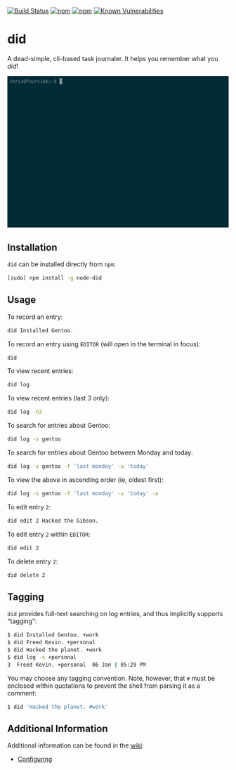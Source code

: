 [![Build Status](https://travis-ci.org/chrisallenlane/node-did.svg)](https://travis-ci.org/chrisallenlane/node-did)
[![npm](https://img.shields.io/npm/v/node-did.svg)]()
[![npm](https://img.shields.io/npm/dt/node-did.svg)]()
[![Known Vulnerabilities](https://snyk.io/test/npm/node-did/badge.svg)](https://snyk.io/test/npm/node-did)

did
===
A dead-simple, cli-based task journaler. It helps you remember what you _did_!

![asciicast](./.github/asciicast.gif)

Installation
------------
`did` can be installed directly from `npm`:

```sh
[sudo] npm install -g node-did
```

Usage
-----
To record an entry:

```sh
did Installed Gentoo.
```

To record an entry using `EDITOR` (will open in the terminal in focus):

```sh
did
```

To view recent entries:

```sh
did log
```

To view recent entries (last 3 only):

```sh
did log -n3
```

To search for entries about Gentoo:

```sh
did log -s gentoo
```

To search for entries about Gentoo between Monday and today:

```sh
did log -s gentoo -f 'last monday' -u 'today'
```

To view the above in ascending order (ie, oldest first):

```sh
did log -s gentoo -f 'last monday' -u 'today' -a
```

To edit entry `2`:

```sh
did edit 2 Hacked the Gibson.
```

To edit entry `2` within `EDITOR`:

```sh
did edit 2
```

To delete entry `2`:

```sh
did delete 2
```

Tagging
-------
`did` provides full-text searching on log entries, and thus implicitly supports
"tagging":

```sh
$ did Installed Gentoo. +work
$ did Freed Kevin. +personal
$ did Hacked the planet. +work 
$ did log -s +personal
3  Freed Kevin. +personal  06 Jan | 05:29 PM
```

You may choose any tagging convention. Note, however, that `#` must be enclosed
within quotations to prevent the shell from parsing it as a comment:

```sh
$ did 'Hacked the planet. #work'
```

Additional Information
----------------------
Additional information can be found in the [wiki][]:

- [Configuring][]

[Configuring]: #
[Supported Platforms]: #
[wiki]: #
